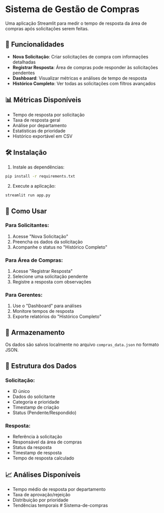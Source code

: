 # Sistema de Gestão de Compras

Uma aplicação Streamlit para medir o tempo de resposta da área de compras após solicitações serem feitas.

## 🚀 Funcionalidades

- **Nova Solicitação**: Criar solicitações de compra com informações detalhadas
- **Registrar Resposta**: Área de compras pode responder às solicitações pendentes
- **Dashboard**: Visualizar métricas e análises de tempo de resposta
- **Histórico Completo**: Ver todas as solicitações com filtros avançados

## 📊 Métricas Disponíveis

- Tempo de resposta por solicitação
- Taxa de resposta geral
- Análise por departamento
- Estatísticas de prioridade
- Histórico exportável em CSV

## 🛠️ Instalação

1. Instale as dependências:
```bash
pip install -r requirements.txt
```

2. Execute a aplicação:
```bash
streamlit run app.py
```

## 📝 Como Usar

### Para Solicitantes:
1. Acesse "Nova Solicitação"
2. Preencha os dados da solicitação
3. Acompanhe o status no "Histórico Completo"

### Para Área de Compras:
1. Acesse "Registrar Resposta"
2. Selecione uma solicitação pendente
3. Registre a resposta com observações

### Para Gerentes:
1. Use o "Dashboard" para análises
2. Monitore tempos de resposta
3. Exporte relatórios do "Histórico Completo"

## 💾 Armazenamento

Os dados são salvos localmente no arquivo `compras_data.json` no formato JSON.

## 🔧 Estrutura dos Dados

### Solicitação:
- ID único
- Dados do solicitante
- Categoria e prioridade
- Timestamp de criação
- Status (Pendente/Respondido)

### Resposta:
- Referência à solicitação
- Responsável da área de compras
- Status da resposta
- Timestamp de resposta
- Tempo de resposta calculado

## 📈 Análises Disponíveis

- Tempo médio de resposta por departamento
- Taxa de aprovação/rejeição
- Distribuição por prioridade
- Tendências temporais
#   S i s t e m a - d e - c o m p r a s  
 